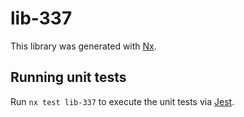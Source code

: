 # lib-337

This library was generated with [Nx](https://nx.dev).

## Running unit tests

Run `nx test lib-337` to execute the unit tests via [Jest](https://jestjs.io).
